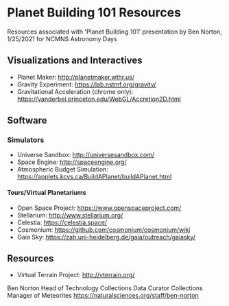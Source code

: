 # Planet Building 101 Resources
Resources associated with 'Planet Building 101' presentation by Ben Norton, 1/25/2021 for NCMNS Astronomy Days

## Visualizations and Interactives
- Planet Maker: http://planetmaker.wthr.us/
- Gravity Experiment: https://lab.nstmf.org/gravity/
- Gravitational Acceleration (chrome only): https://vanderbei.princeton.edu/WebGL/Accretion2D.html

## Software
### Simulators
- Universe Sandbox: http://universesandbox.com/
- Space Engine: http://spaceengine.org/
- Atmospheric Budget Simulation: https://applets.kcvs.ca/BuildAPlanet/buildAPlanet.html
#### Tours/Virtual Planetariums
- Open Space Project: https://www.openspaceproject.com/
- Stellarium: http://www.stellarium.org/
- Celestia: https://celestia.space/
- Cosmonium: https://github.com/cosmonium/cosmonium/wiki
- Gaia Sky: https://zah.uni-heidelberg.de/gaia/outreach/gaiasky/



## Resources
- Virtual Terrain Project: http://vterrain.org/


Ben Norton
Head of Technology
Collections Data Curator
Collections Manager of Meteorites
https://naturalsciences.org/staff/ben-norton


